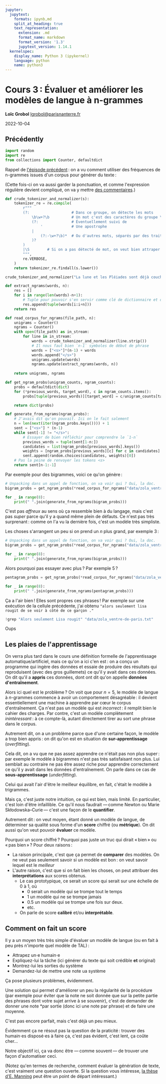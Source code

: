 ```yaml
---
jupyter:
  jupytext:
    formats: ipynb,md
    split_at_heading: true
    text_representation:
      extension: .md
      format_name: markdown
      format_version: '1.3'
      jupytext_version: 1.14.1
  kernelspec:
    display_name: Python 3 (ipykernel)
    language: python
    name: python3
---
```


<!-- LTeX: language=fr -->

<!-- #region slideshow={"slide_type": "slide"} -->
Cours 3 : Évaluer et améliorer les modèles de langue à n-grammes
=====================================================

**Loïc Grobol** [<lgrobol@parisnanterre.fr>](mailto:lgrobol@parisnanterre.fr)

2022-10-04
<!-- #endregion -->

## Précédently

```python
import random
import re
from collections import Counter, defaultdict
```

Rappel de [l'épisode précédent](../02-ngram_lms/ngram-lms-slides.py.md) : on a vu comment utiliser
des fréquences de n-grammes issues d'un corpus pour générer du texte :


(Cette fois-ci on va aussi garder la ponctuation, et comme l'expression régulière devient compliqué,
on va y mettre [des commentaires](https://docs.python.org/fr/3/library/re.html#re.VERBOSE).)

```python
def crude_tokenizer_and_normalizer(s):
    tokenizer_re = re.compile(
        r"""
        (?:                   # Dans ce groupe, on détecte les mots
            \b\w+?\b          # Un mot c'est des caractères du groupe \w, entre deux frontières de mot
            (?:               # Éventuellement suivi de
                '             # Une apostrophe
            |
                (?:-\w+?\b)*  # Ou d'autres mots, séparés par des traits d'union
            )?
        )
        |\S        # Si on a pas détecté de mot, on veut bien attraper un truc ici sera forcément une ponctuation
        """,
        re.VERBOSE,
    )
    return tokenizer_re.findall(s.lower())

crude_tokenizer_and_normalizer("La lune et les Pléiades sont déjà couchées : la nuit a fourni la moitié de sa carrière, et moi, malheureuse, je suis seule dans mon lit, accablée sous le chagrin.")
```

```python
def extract_ngrams(words, n):
    res = []
    for i in range(len(words)-n+1):
        # Tuple pour pouvoir s'en servir comme clé de dictionnaire et donc OK avec `Counter`
        res.append(tuple(words[i:i+n]))
    return res
```

```python
def read_corpus_for_ngrams(file_path, n):
    unigrams = Counter()
    ngrams = Counter()
    with open(file_path) as in_stream:
        for line in in_stream:
            words = crude_tokenizer_and_normalizer(line.strip())
            # Il nous faut bien `n-1` symboles de début de phrase 
            words = ["<s>"]*(n-1) + words
            words.append("</s>")
            unigrams.update(words)
            ngrams.update(extract_ngrams(words, n))
    
    return unigrams, ngrams
```

```python
def get_ngram_probs(unigram_counts, ngram_counts):
    probs = defaultdict(dict)
    for (*previous_words, target_word), c in ngram_counts.items():
        probs[tuple(previous_words)][target_word] = c/unigram_counts[target_word]

    return dict(probs)
```

```python
def generate_from_ngrams(ngram_probs):
    # J'avais dit qu'on pouvait. Ici on le fait salement
    n = len(next(iter(ngram_probs.keys()))) + 1
    sent = ["<s>"] * (n-1)
    while sent[-1] != "</s>":
        # Essayer de bien réfléchir pour comprendre le `1-n`
        previous_words = tuple(sent[1-n:])
        candidates = list(ngram_probs[previous_words].keys())
        weights = [ngram_probs[previous_words][c] for c in candidates]
        sent.append(random.choices(candidates, weights)[0])
    # Pas la peine de renvoyer les tokens <s>
    return sent[n-1:-1]
```

Par exemple pour des bigrammes, voici ce qu'on génère :

```python
# Unpacking dans un appel de fonction, on va voir qui ? Oui, la doc.
bigram_probs = get_ngram_probs(*read_corpus_for_ngrams("data/zola_ventre-de-paris.txt", 2))

for _ in range(8):
    print(" ".join(generate_from_ngrams(bigram_probs)))
```

C'est pas *affreux* au sens où ça ressemble bien à du langage, mais c'est pas *super* parce qu'il y
a quand même plein de défauts. Ce n'est pas très surprenant : comme on l'a vu la dernière fois,
c'est un modèle très simpliste.


Les choses s'arrangent un peu si on prend un $n$ plus grand, par exemple $3$ :

```python
# Unpacking dans un appel de fonction, on va voir qui ? Oui, la doc.
bigram_probs = get_ngram_probs(*read_corpus_for_ngrams("data/zola_ventre-de-paris.txt", 3))

for _ in range(8):
    print(" ".join(generate_from_ngrams(bigram_probs)))
```

Alors pourquoi pas essayer avec plus ? Par exemple $5$ ?

```python
pentagram_probs = get_ngram_probs(*read_corpus_for_ngrams("data/zola_ventre-de-paris.txt", 5))

for _ in range(8):
    print(" ".join(generate_from_ngrams(pentagram_probs)))
```

Ça a l'air bien ! Elles sont propres ces phrases ! Par exemple sur une exécution de la cellule
précédente, j'ai obtenu `"alors seulement lisa rougit de se voir à côté de ce garçon ."`

```python
!grep "Alors seulement Lisa rougit" "data/zola_ventre-de-paris.txt"
```

Oups

## Les plaies de l'apprentissage


On verra plus tard dans le cours une définition formelle de l'apprentissage automatique/artificiel,
mais ce qu'on a ici c'en est : on a conçu un programme qui ingère des données et essaie de produire
des résultats qui reproduisent (avec des gros guillemets) ce qu'il y avait dans ces données. On dit
qu'il a **appris** ces données, dont ont dit qu'on appelle **données d'entraînement**.


Alors ici quel est le problème ? On voit que pour $n=5$, le modèle de langue à $n$-grammes commence
à avoir un comportement désagréable : il devient essentiellement une machine à apprendre par cœur le
corpus d'entraînement. Ça n'est pas un modèle qui est *incorrect* : il remplit bien le cahier des
charges. Par contre, c'est un modèle complètement *inintéressant* : à ce compte-là, autant
directement tirer au sort une phrase dans le corpus.

Autrement dit, on a un problème parce que d'une certaine façon, le modèle a trop bien appris : on
dit qu'on est en situation de **sur-apprentissage** (*overfitting*).


Cela dit, on a vu que ne pas assez apprendre ce n'était pas non plus super : par exemple le modèle à
bigrammes n'est pas très satisfaisant non plus. Lui semblait au contraire ne pas être assez riche
pour apprendre correctement ce qu'il y avait dans les données d'entraînement. On parle dans ce cas
de **sous-apprentissage** (*underfitting*).

Celui qui avait l'air d'être le meilleur équilibre, en fait, c'était le modèle à trigrammes.

Mais ça, c'est juste notre intuition, ce qui est bien, mais limité. En particulier, c'est loin
d'être infaillible. Ce qu'il nous faudrait — comme Newton ou Marie Skłodowska–Curie — c'est une
façon de le **quantifier**.


Autrement dit : on veut moyen, étant donné un modèle de langue, de déterminer sa qualité sous forme
d'un **score** chiffré (ou **métrique**). On dit aussi qu'on veut pouvoir **évaluer** ce modèle.

Pourquoi un score chiffré ? Pourquoi pas juste un truc qui dirait « bien » ou « pas bien » ? Pour
deux raisons :

- La raison principale, c'est que ça permet de **comparer** des modèles. On ne veut pas seulement
  savoir si un modèle est bon : on veut savoir lequel est le *meilleur*
- L'autre raison, c'est que si on fait bien les choses, on peut attribuer des **interprétations**
  aux scores obtenus.
  - Le cas prototypique, ce serait un score qui serait sur une échelle de $0$ à $1$, où
    - $0$ serait un modèle qui se trompe tout le temps
    - $1$ un modèle qui ne se trompe jamais
    - $0.5$ un modèle qui se trompe une fois sur deux.
    - etc.
  - On parle de score **calibré** et/ou **interprétable**.

## Comment on fait un score

Il y a un moyen très très simple d'évaluer un modèle de langue (ou en fait à peu près n'importe quel
modèle de TAL) :

- Attrapez un⋅e humain⋅e
- Expliquez-lui la tâche (ici générer du texte qui soit crédible **et** original)
- Montrez-lui les sorties du système
- Demandez-lui de mettre une note ua système

Ça pose plusieurs problèmes, évidemment.


Une solution qui permet d'améliorer un peu la régularité de la procédure (par exemple pour éviter
que la note ne soit donnée que sur la petite partie des phrases dont votre sujet arrive à se
souvenir), c'est de demander de donner une note *par sortie (donc ici une note par phrase) et de
faire une moyenne.

C'est pas encore parfait, mais c'est déjà un peu mieux.

Évidemment ça ne résout pas la question de la praticité : trouver des humain⋅es disposé⋅es à faire
ça, c'est pas évident, c'est lent, ça coûte cher…


Notre objectif ici, ça va donc être — comme souvent — de trouver une façon d'automatiser ceci.


(Notez qu'en termes de recherche, comment évaluer la génération de texte, c'est vraiment une
question ouverte. Si la question vous intéresse, [la thèse d'E.
Manning](https://esmanning.github.io/projects/project_diss/) peut être un point de départ
intéressant.)
